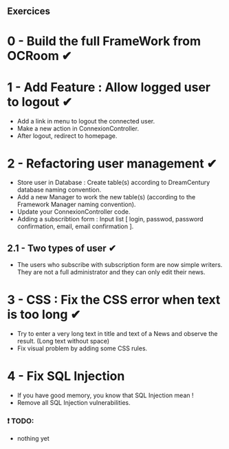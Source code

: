 ## Exercices

# 0 - Build the full FrameWork from OCRoom &#10004;

# 1 - Add Feature : Allow logged user to logout &#10004;
* Add a link in menu to logout the connected user. 
* Make a new action in ConnexionController.
* After logout, redirect to homepage. 

# 2 - Refactoring user management &#10004;
* Store user in Database : Create table(s) according to DreamCentury database naming convention.
* Add a new Manager to work the new table(s) (according to the Framework Manager naming convention).
* Update your ConnexionController code.
* Adding a subscribtion form : Input list [ login, passwod, password confirmation, email, email confirmation ].

## 2.1 - Two types of user &#10004;
* The users who subscribe with subscription form are now simple writers. They are not a full administrator and they can only edit their news.

# 3 - CSS : Fix the CSS error when text is too long &#10004;
* Try to enter a very long text in title and text of a News and observe the result. (Long text without space)
* Fix visual problem by adding some CSS rules.

# 4 - Fix SQL Injection 
* If you have good memory, you know that SQL Injection mean ! 
* Remove all SQL Injection vulnerabilities. 

### :exclamation: TODO:
* nothing yet
